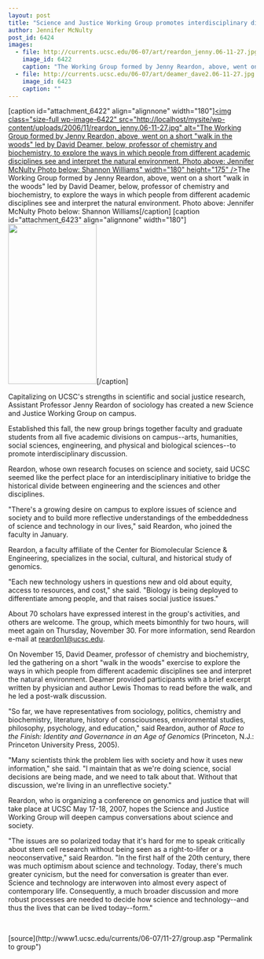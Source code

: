 ```yaml
---
layout: post
title: "Science and Justice Working Group promotes interdisciplinary discussion"
author: Jennifer McNulty
post_id: 6424
images:
  - file: http://currents.ucsc.edu/06-07/art/reardon_jenny.06-11-27.jpg
    image_id: 6422
    caption: "The Working Group formed by Jenny Reardon, above, went on a short 'walk in the woods' led by David Deamer, below, professor of chemistry and biochemistry, to explore the ways in which people from different academic disciplines see and interpret the natural environment. Photo above: Jennifer McNulty Photo below: Shannon Williams"
  - file: http://currents.ucsc.edu/06-07/art/deamer_dave2.06-11-27.jpg
    image_id: 6423
    caption: ""
---
```


[caption id="attachment_6422" align="alignnone" width="180"]<a href="http://localhost/mysite/wp-content/uploads/2006/11/reardon_jenny.06-11-27.jpg"><img class="size-full wp-image-6422" src="http://localhost/mysite/wp-content/uploads/2006/11/reardon_jenny.06-11-27.jpg" alt="The Working Group formed by Jenny Reardon, above, went on a short "walk in the woods" led by David Deamer, below, professor of chemistry and biochemistry, to explore the ways in which people from different academic disciplines see and interpret the natural environment. Photo above: Jennifer McNulty Photo below: Shannon Williams" width="180" height="175" /></a>The Working Group formed by Jenny Reardon, above, went on a short "walk in the woods" led by David Deamer, below, professor of chemistry and biochemistry, to explore the ways in which people from different academic disciplines see and interpret the natural environment. Photo above: Jennifer McNulty Photo below: Shannon Williams[/caption]
[caption id="attachment_6423" align="alignnone" width="180"]<a href="http://localhost/mysite/wp-content/uploads/2006/11/deamer_dave2.06-11-27.jpg"><img class="size-full wp-image-6423" src="http://localhost/mysite/wp-content/uploads/2006/11/deamer_dave2.06-11-27.jpg" alt="" width="180" height="325" /></a>[/caption]
<a name="content" id="content"></a>
<p>
  Capitalizing on UCSC's strengths in scientific and social justice research, Assistant Professor Jenny Reardon of sociology has created a new Science and Justice Working Group on campus.
</p>
<p>
  Established this fall, the new group brings together faculty and graduate students from all five academic divisions on campus--arts, humanities, social sciences, engineering, and physical and biological sciences--to promote interdisciplinary discussion.
</p>
<p>
  Reardon, whose own research focuses on science and society, said UCSC seemed like the perfect place for an interdisciplinary initiative to bridge the historical divide between engineering and the sciences and other disciplines.
</p>
<p>
  "There's a growing desire on campus to explore issues of science and society and to build more reflective understandings of the embeddedness of science and technology in our lives," said Reardon, who joined the faculty in January.
</p>
<p>
  Reardon, a faculty affiliate of the Center for Biomolecular Science &amp; Engineering, specializes in the social, cultural, and historical study of genomics.
</p>
<p>
  "Each new technology ushers in questions new and old about equity, access to resources, and cost," she said. "Biology is being deployed to differentiate among people, and that raises social justice issues."
</p>
<p>
  About 70 scholars have expressed interest in the group's activities, and others are welcome. The group, which meets bimonthly for two hours, will meet again on Thursday, November 30. For more information, send Reardon e-mail at <a href="mailto:reardon1@ucsc.edu">reardon1@ucsc.edu</a>.
</p>
<p>
  On November 15, David Deamer, professor of chemistry and biochemistry, led the gathering on a short "walk in the woods" exercise to explore the ways in which people from different academic disciplines see and interpret the natural environment. Deamer provided participants with a brief excerpt written by physician and author Lewis Thomas to read before the walk, and he led a post-walk discussion.
</p>
<p>
  "So far, we have representatives from sociology, politics, chemistry and biochemistry, literature, history of consciousness, environmental studies, philosophy, psychology, and education," said Reardon, author of <i>Race to the Finish: Identity and Governance in an Age of Genomics</i> (Princeton, N.J.: Princeton University Press, 2005).
</p>
<p>
  "Many scientists think the problem lies with society and how it uses new information," she said. "I maintain that as we're doing science, social decisions are being made, and we need to talk about that. Without that discussion, we're living in an unreflective society."
</p>
<p>
  Reardon, who is organizing a conference on genomics and justice that will take place at UCSC May 17-18, 2007, hopes the Science and Justice Working Group will deepen campus conversations about science and society.
</p>
<p>
  "The issues are so polarized today that it's hard for me to speak critically about stem cell research without being seen as a right-to-lifer or a neoconservative," said Reardon. "In the first half of the 20th century, there was much optimism about science and technology. Today, there's much greater cynicism, but the need for conversation is greater than ever. Science and technology are interwoven into almost every aspect of contemporary life. Consequently, a much broader discussion and more robust processes are needed to decide how science and technology--and thus the lives that can be lived today--form."
</p>
<p>
  <br>
</p>
[source](http://www1.ucsc.edu/currents/06-07/11-27/group.asp "Permalink to group")
